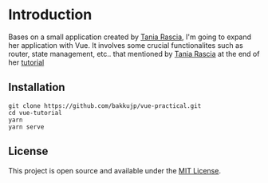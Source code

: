 # Introduction

Bases on a small application created by [Tania Rascia](https://www.taniarascia.com), I'm going to expand her application with Vue. It involves some crucial functionalites such as router, state management, etc.. that mentioned by [Tania Rascia](https://www.taniarascia.com) at the end of her [tutorial](https://taniarascia.com/getting-started-with-vue)

## Installation

```
git clone https://github.com/bakkujp/vue-practical.git
cd vue-tutorial
yarn
yarn serve
```

## License

This project is open source and available under the [MIT License](LICENSE).
